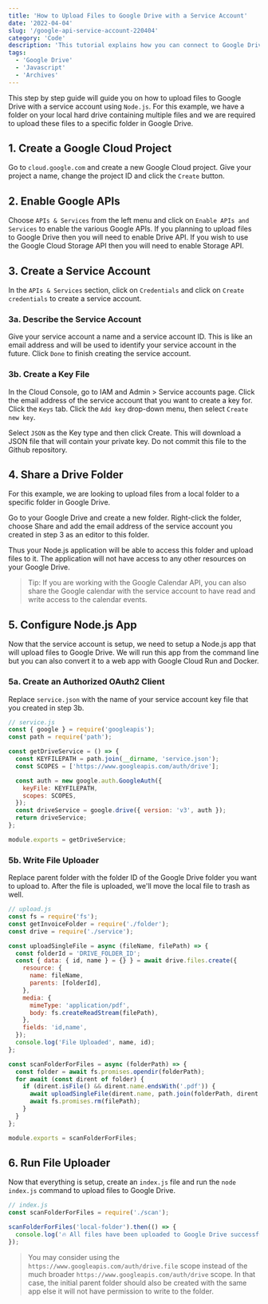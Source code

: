 ```yaml
---
title: 'How to Upload Files to Google Drive with a Service Account'
date: '2022-04-04'
slug: '/google-api-service-account-220404'
category: 'Code'
description: 'This tutorial explains how you can connect to Google Drive or any other Google API from a service account without user authentication.'
tags:
  - 'Google Drive'
  - 'Javascript'
  - 'Archives'
---
```


This step by step guide will guide you on how to upload files to Google Drive with a service account using `Node.js`. For this example, we have a folder on your local hard drive containing multiple files and we are required to upload these files to a specific folder in Google Drive.

## 1. Create a Google Cloud Project

Go to `cloud.google.com` and create a new Google Cloud project. Give your project a name, change the project ID and click the `Create` button.

## 2. Enable Google APIs

Choose `APIs & Services` from the left menu and click on `Enable APIs and Services` to enable the various Google APIs. If you planning to upload files to Google Drive then you will need to enable Drive API. If you wish to use the Google Cloud Storage API then you will need to enable Storage API.

## 3. Create a Service Account

In the `APIs & Services` section, click on `Credentials` and click on `Create credentials` to create a service account.

### 3a. Describe the Service Account

Give your service account a name and a service account ID. This is like an email address and will be used to identify your service account in the future. Click `Done` to finish creating the service account.

### 3b. Create a Key File

In the Cloud Console, go to IAM and Admin > Service accounts page. Click the email address of the service account that you want to create a key for. Click the `Keys` tab. Click the `Add key` drop-down menu, then select `Create new key`.

Select `JSON` as the Key type and then click Create. This will download a JSON file that will contain your private key. Do not commit this file to the Github repository.

## 4. Share a Drive Folder

For this example, we are looking to upload files from a local folder to a specific folder in Google Drive.

Go to your Google Drive and create a new folder. Right-click the folder, choose Share and add the email address of the service account you created in step 3 as an editor to this folder.

Thus your Node.js application will be able to access this folder and upload files to it. The application will not have access to any other resources on your Google Drive.

> Tip: If you are working with the Google Calendar API, you can also share the Google calendar with the service account to have read and write access to the calendar events.

## 5. Configure Node.js App

Now that the service account is setup, we need to setup a Node.js app that will upload files to Google Drive. We will run this app from the command line but you can also convert it to a web app with Google Cloud Run and Docker.

### 5a. Create an Authorized OAuth2 Client

Replace `service.json` with the name of your service account key file that you created in step 3b.

```js
// service.js
const { google } = require('googleapis');
const path = require('path');

const getDriveService = () => {
  const KEYFILEPATH = path.join(__dirname, 'service.json');
  const SCOPES = ['https://www.googleapis.com/auth/drive'];

  const auth = new google.auth.GoogleAuth({
    keyFile: KEYFILEPATH,
    scopes: SCOPES,
  });
  const driveService = google.drive({ version: 'v3', auth });
  return driveService;
};

module.exports = getDriveService;
```

### 5b. Write File Uploader

Replace parent folder with the folder ID of the Google Drive folder you want to upload to. After the file is uploaded, we'll move the local file to trash as well.

```js
// upload.js
const fs = require('fs');
const getInvoiceFolder = require('./folder');
const drive = require('./service');

const uploadSingleFile = async (fileName, filePath) => {
  const folderId = 'DRIVE_FOLDER_ID';
  const { data: { id, name } = {} } = await drive.files.create({
    resource: {
      name: fileName,
      parents: [folderId],
    },
    media: {
      mimeType: 'application/pdf',
      body: fs.createReadStream(filePath),
    },
    fields: 'id,name',
  });
  console.log('File Uploaded', name, id);
};

const scanFolderForFiles = async (folderPath) => {
  const folder = await fs.promises.opendir(folderPath);
  for await (const dirent of folder) {
    if (dirent.isFile() && dirent.name.endsWith('.pdf')) {
      await uploadSingleFile(dirent.name, path.join(folderPath, dirent.name));
      await fs.promises.rm(filePath);
    }
  }
};

module.exports = scanFolderForFiles;
```

## 6. Run File Uploader

Now that everything is setup, create an `index.js` file and run the `node index.js` command to upload files to Google Drive.

```js
// index.js
const scanFolderForFiles = require('./scan');

scanFolderForFiles('local-folder').then(() => {
  console.log('🔥 All files have been uploaded to Google Drive successfully!');
});
```

> You may consider using the `https://www.googleapis.com/auth/drive.file` scope instead of the much broader `https://www.googleapis.com/auth/drive` scope. In that case, the initial parent folder should also be created with the same app else it will not have permission to write to the folder.
